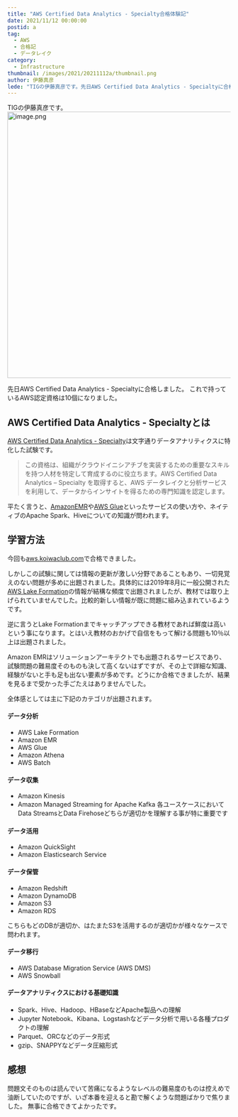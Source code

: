 ```yaml
---
title: "AWS Certified Data Analytics - Specialty合格体験記"
date: 2021/11/12 00:00:00
postid: a
tag:
  - AWS
  - 合格記
  - データレイク
category:
  - Infrastructure
thumbnail: /images/2021/20211112a/thumbnail.png
author: 伊藤真彦
lede: "TIGの伊藤真彦です。先日AWS Certified Data Analytics - Specialtyに合格しました。これで持っているAWS認定資格は10個になりました。"
---
```

TIGの伊藤真彦です。
<img src="/images/2021/20211112a/image.png" alt="image.png" width="600" height="600" loading="lazy">

先日AWS Certified Data Analytics - Specialtyに合格しました。
これで持っているAWS認定資格は10個になりました。

## AWS Certified Data Analytics - Specialtyとは

[AWS Certified Data Analytics - Specialty](https://aws.amazon.com/jp/certification/certified-data-analytics-specialty/)は文字通りデータアナリティクスに特化した試験です。

> この資格は、組織がクラウドイニシアチブを実装するための重要なスキルを持つ人材を特定して育成するのに役立ちます。AWS Certified Data Analytics – Specialty を取得すると、AWS データレイクと分析サービスを利用して、データからインサイトを得るための専門知識を認定します。

平たく言うと、[AmazonEMR](https://aws.amazon.com/jp/emr/)や[AWS Glue](https://aws.amazon.com/jp/glue/?whats-new-cards.sort-by=item.additionalFields.postDateTime&whats-new-cards.sort-order=desc)といったサービスの使い方や、ネイティブのApache Spark、Hiveについての知識が問われます。

## 学習方法

今回も[aws.koiwaclub.com](https://aws.koiwaclub.com/)で合格できました。

しかしこの試験に関しては情報の更新が激しい分野であることもあり、一切見覚えのない問題が多めに出題されました。具体的には2019年8月に一般公開された[AWS Lake Formation](https://aws.amazon.com/jp/lake-formation/?whats-new-cards.sort-by=item.additionalFields.postDateTime&whats-new-cards.sort-order=desc)の情報が結構な頻度で出題されましたが、教材では取り上げられていませんでした。比較的新しい情報が既に問題に組み込まれているようです。

逆に言うとLake Formationまでキャッチアップできる教材であれば鮮度は高いという事になります。とはいえ教材のおかげで自信をもって解ける問題も10％以上は出題されました。

Amazon EMRはソリューションアーキテクトでも出題されるサービスであり、試験問題の難易度そのものも決して高くないはずですが、その上で詳細な知識、経験がないと手も足も出ない要素が多めです。どうにか合格できましたが、結果を見るまで受かった手ごたえはありませんでした。

全体感としては主に下記のカテゴリが出題されます。

#### データ分析

* AWS Lake Formation
* Amazon EMR
* AWS Glue
* Amazon Athena
* AWS Batch

#### データ収集

* Amazon Kinesis
* Amazon Managed Streaming for Apache Kafka
各ユースケースにおいてData StreamsとData Firehoseどちらが適切かを理解する事が特に重要です

#### データ活用

* Amazon QuickSight
* Amazon Elasticsearch Service

#### データ保管

* Amazon Redshift
* Amazon DynamoDB
* Amazon S3
* Amazon RDS

こちらもどのDBが適切か、はたまたS3を活用するのが適切かが様々なケースで問われます。

#### データ移行

* AWS Database Migration Service (AWS DMS)
* AWS Snowball

#### データアナリティクスにおける基礎知識

* Spark、Hive、Hadoop、HBaseなどApache製品への理解
* Jupyter Notebook、Kibana、Logstashなどデータ分析で用いる各種プロダクトの理解
* Parquet、ORCなどのデータ形式
* gzip、SNAPPYなどデータ圧縮形式

## 感想

問題文そのものは読んでいて苦痛になるようなレベルの難易度のものは控えめで油断していたのですが、いざ本番を迎えると勘で解くような問題ばかりで焦りました。
無事に合格できてよかったです。
